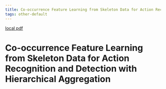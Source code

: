 ```yaml
---
title: Co-occurrence Feature Learning from Skeleton Data for Action Recognition and Detection with Hierarchical Aggregation
tags: other-default
---
```


[local pdf](../../../pdfs/Co-occurrence%20Feature%20Learning%20from%20Skeleton%20Data%20for%20Action%20Recognition%20and%20Detection%20with%20Hierarchical%20Aggregation.pdf)

# Co-occurrence Feature Learning from Skeleton Data for Action Recognition and Detection with Hierarchical Aggregation
